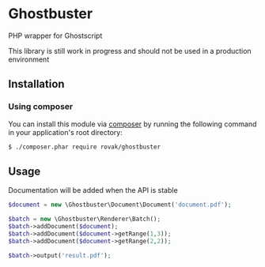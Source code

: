 Ghostbuster
===========

PHP wrapper for Ghostscript 

This library is still work in progress and should not be used in a production environment

## Installation

### Using composer

You can install this module via [composer](https://getcomposer.org/) by running the following
command in your application's root directory:

```sh
$ ./composer.phar require rovak/ghostbuster
```

## Usage

Documentation will be added when the API is stable


```php
$document = new \Ghostbuster\Document\Document('document.pdf');

$batch = new \Ghostbuster\Renderer\Batch();
$batch->addDocument($document);
$batch->addDocument($document->getRange(1,3));
$batch->addDocument($document->getRange(2,2));

$batch->output('result.pdf');
```
